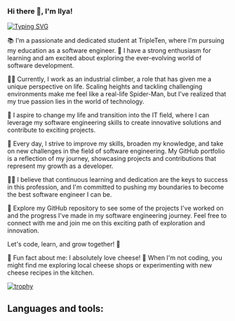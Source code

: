 ### Hi there 👋, I'm Ilya!
[![Typing SVG](https://readme-typing-svg.herokuapp.com?color=%2336BCF7&lines=Computer+science+student)](https://git.io/typing-svg)



📚 I'm a passionate and dedicated student at TripleTen, where I'm pursuing my education as a software engineer. 🚀 I have a strong enthusiasm for learning and am excited about exploring the ever-evolving world of software development.

🧗‍♂️ Currently, I work as an industrial climber, a role that has given me a unique perspective on life. Scaling heights and tackling challenging environments make me feel like a real-life Spider-Man, but I've realized that my true passion lies in the world of technology.

💼 I aspire to change my life and transition into the IT field, where I can leverage my software engineering skills to create innovative solutions and contribute to exciting projects.

🌟 Every day, I strive to improve my skills, broaden my knowledge, and take on new challenges in the field of software engineering. My GitHub portfolio is a reflection of my journey, showcasing projects and contributions that represent my growth as a developer.

👨‍💻 I believe that continuous learning and dedication are the keys to success in this profession, and I'm committed to pushing my boundaries to become the best software engineer I can be.

📁 Explore my GitHub repository to see some of the projects I've worked on and the progress I've made in my software engineering journey. Feel free to connect with me and join me on this exciting path of exploration and innovation.

Let's code, learn, and grow together! 🚀


🧀 Fun fact about me: I absolutely love cheese! 🧀 When I'm not coding, you might find me exploring local cheese shops or experimenting with new cheese recipes in the kitchen.

[![trophy](https://github-profile-trophy.vercel.app/?username=ryo-ma)](https://github.com/ryo-ma/github-profile-trophy)


## Languages and tools:


